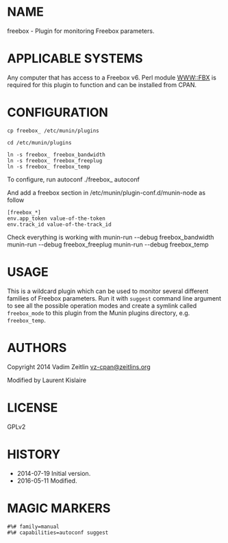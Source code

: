 # NAME

freebox - Plugin for monitoring Freebox parameters.

# APPLICABLE SYSTEMS

Any computer that has access to a Freebox v6. Perl module [WWW::FBX](https://metacpan.org/pod/WWW::FBX)
is required for this plugin to function and can be installed from CPAN.

# CONFIGURATION

    cp freebox_ /etc/munin/plugins

    cd /etc/munin/plugins

    ln -s freebox_ freebox_bandwidth
    ln -s freebox_ freebox_freeplug
    ln -s freebox_ freebox_temp

To configure, run autoconf
 ./freebox\_ autoconf

And add a freebox section in /etc/munin/plugin-conf.d/munin-node as follow

    [freebox_*]
    env.app_token value-of-the-token
    env.track_id value-of-the-track_id

Check everything is working with
 munin-run --debug freebox\_bandwidth
 munin-run --debug freebox\_freeplug
 munin-run --debug freebox\_temp

# USAGE

This is a wildcard plugin which can be used to monitor several different
families of Freebox parameters. Run it with `suggest` command line argument
to see all the possible operation modes and create a symlink called
`freebox_mode` to this plugin from the Munin plugins directory, e.g.
`freebox_temp`.

# AUTHORS

Copyright 2014 Vadim Zeitlin <vz-cpan@zeitlins.org>

Modified by Laurent Kislaire

# LICENSE

GPLv2

# HISTORY

- 2014-07-19 Initial version.
- 2016-05-11 Modified.

# MAGIC MARKERS

    #%# family=manual
    #%# capabilities=autoconf suggest
